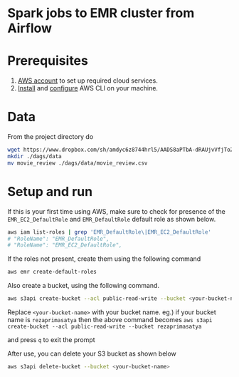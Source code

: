 # Spark jobs to EMR cluster from Airflow

# Prerequisites

1. [AWS account](https://aws.amazon.com/) to set up required cloud services.
2. [Install](https://docs.aws.amazon.com/cli/latest/userguide/install-cliv2.html) and [configure](https://docs.aws.amazon.com/cli/latest/userguide/cli-configure-quickstart.html#cli-configure-quickstart-config) AWS CLI on your machine.

# Data

From the project directory do

```bash
wget https://www.dropbox.com/sh/amdyc6z8744hrl5/AADS8aPTbA-dRAUjvVfjTo2qa/movie_review
mkdir ./dags/data
mv movie_review ./dags/data/movie_review.csv
```

# Setup and run

If this is your first time using AWS, make sure to check for presence of the `EMR_EC2_DefaultRole` and `EMR_DefaultRole` default role as shown below.

```bash
aws iam list-roles | grep 'EMR_DefaultRole\|EMR_EC2_DefaultRole'
# "RoleName": "EMR_DefaultRole",
# "RoleName": "EMR_EC2_DefaultRole",
```

If the roles not present, create them using the following command

```bash
aws emr create-default-roles
```

Also create a bucket, using the following command.

```bash
aws s3api create-bucket --acl public-read-write --bucket <your-bucket-name>
```

Replace `<your-bucket-name>` with your bucket name. eg.) if your bucket name is `rezaprimasatya` then the above command becomes `aws s3api create-bucket --acl public-read-write --bucket rezaprimasatya`

and press `q` to exit the prompt

After use, you can delete your S3 bucket as shown below

```bash
aws s3api delete-bucket --bucket <your-bucket-name>